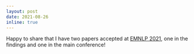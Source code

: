 ```yaml
---
layout: post
date: 2021-08-26 
inline: true
---
```


Happy to share that I have two papers accepted at [EMNLP 2021](https://2021.emnlp.org/), one in the findings and one in the main conference!
